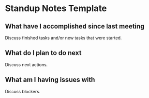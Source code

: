 # Standup Notes Template

## What have I accomplished since last meeting

Discuss finished tasks and/or new tasks that were started.

## What do I plan to do next 

Discuss next actions.

## What am I having issues with

Discuss blockers. 
